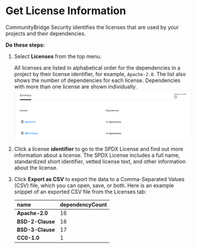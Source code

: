 # Get License Information

CommunityBridge Security identifies the licenses that are used by your projects and their dependencies.

**Do these steps:**

1. Select **Licenses** from the top menu.

   All licenses are listed in alphabetical order for the dependencies in a project by their license identifier, for example, `Apache-2.0`. The list also shows the number of dependencies for each license. Dependencies with more than one license are shown individually.  
   ![](../../.gitbook/assets/7410959.png)

2. Click a license **identifier** to go to the SPDX License and find out more information about a license. The SPDX License includes a full name, standardized short identifier, vetted license text, and other information about the license.
3. Click **Export as CSV** to export the data to a Comma-Separated Values \(CSV\) file, which you can open, save, or both. Here is an example snippet of an exported CSV file from the Licenses tab:  


   | **name** | **dependencyCount** |
   | :--- | :--- |
   | **Apache-2.0** | 16 |
   | **BSD-2-Clause** | 16 |
   | **BSD-3-Clause** | 17 |
   | **CC0-1.0** | 1 |

